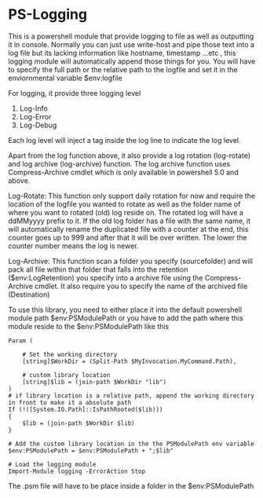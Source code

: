 # PS-Logging
This is a powershell module that provide logging to file as well as outputting it in console. Normally you can just use write-host and pipe those text into a log file but its lacking information like hostname, timestamp ...etc , this logging module will automatically append those things for you. You will have to specify the full path or the relative path to the logfile and set it in the enviornmental variable $env:logfile

For logging, it provide three logging level

1. Log-Info
2. Log-Error
3. Log-Debug

Each log level will inject a tag inside the log line to indicate the log level.

Apart from the log function above, it also provide a log rotation (log-rotate) and log archive (log-archive) function. The log archive function uses Compress-Archive cmdlet which is only available in powershell 5.0 and above. 

Log-Rotate:
This function only support daily rotation for now and require the location of the logfile you wanted to rotate as well as the folder name of where you want to rotated (old) log reside on. The rotated log will have a ddMMyyyy prefix to it. If the old log folder has a file with the same name, it will automatically rename the duplicated file with a counter at the end, this counter goes up to 999 and after that it will be over written. The lower the counter number means the log is newer. 

Log-Archive:
This function scan a folder you specify (sourcefolder) and will pack all file within that folder that falls into the retention ($env:LogRetention) you specify into a archive file using the Compress-Archive cmdlet. It also require you to specify the name of the archived file (Destination)

To use this library, you need to either place it into the default powershell module path $env:PSModulePath or you have to add the path where this module reside to the $env:PSModulePath like this

```
Param (

    # Set the working directory
    [string]$WorkDir = (Split-Path $MyInvocation.MyCommand.Path),

    # custom library location 
    [string]$lib = (join-path $WorkDir "lib")
)
# if library location is a relative path, append the working directory in front to make it a absolute path
If (!([System.IO.Path]::IsPathRooted($lib)))
{
    $lib = (join-path $WorkDir $lib)        
}

# Add the custom library location in the the PSModulePath env variable 
$env:PSModulePath = $env:PSModulePath + ";$lib"

# Load the logging module
Import-Module logging -ErrorAction Stop

```

The .psm file will have to be place inside a folder in the $env:PSModulePath

